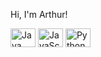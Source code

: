 <!-- ArthurZapater's GitHub Profile README -->

<p align="left">
  Hi, I'm Arthur!
</p>

<p> 
  <img  height= 30 width= 40 src="https://cdn.jsdelivr.net/gh/devicons/devicon@latest/icons/java/java-plain.svg" alt="Java"/>
  <img  height= 30 width= 40 src="https://cdn.jsdelivr.net/gh/devicons/devicon@latest/icons/javascript/javascript-original.svg" alt="JavaScript"/>
  <img  height= 30 width= 40 src="https://cdn.jsdelivr.net/gh/devicons/devicon@latest/icons/python/python-original.svg" alt="Python" />       
</p>
  
